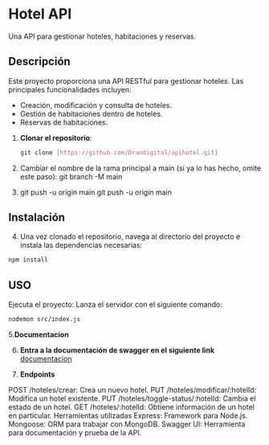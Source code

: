 # Hotel API

Una API para gestionar hoteles, habitaciones y reservas.

## **Descripción**

Este proyecto proporciona una API RESTful para gestionar hoteles. Las principales funcionalidades incluyen:
- Creación, modificación y consulta de hoteles.
- Gestión de habitaciones dentro de hoteles.
- Reservas de habitaciones.



1. **Clonar el repositorio**:
   ```bash
   git clone [https://github.com/Drandigital/apihotel.git]

2. Cambiar el nombre de la rama principal a main (si ya lo has hecho, omite este paso):
  git branch -M main

3. git push -u origin main
git push -u origin main

## **Instalación** 
4. Una vez clonado el repositorio, navega al directorio del proyecto e instala las dependencias necesarias: 
```bash
npm install
```
## **USO**
Ejecuta el proyecto:
Lanza el servidor con el siguiente comando:

```bash
nodemon src/index.js
```
5.**Documentacion**

6. **Entra a la documentación de swagger en el siguiente link** [documentacion](http://localhost:3000/api-docs/)

7. **Endpoints**

POST /hoteles/crear: Crea un nuevo hotel.
PUT /hoteles/modificar/:hotelId: Modifica un hotel existente.
PUT /hoteles/toggle-status/:hotelId: Cambia el estado de un hotel.
GET /hoteles/:hotelId: Obtiene información de un hotel en particular.
Herramientas utilizadas
Express: Framework para Node.js.
Mongoose: ORM para trabajar con MongoDB.
Swagger UI: Herramienta para documentación y prueba de la API.
 
